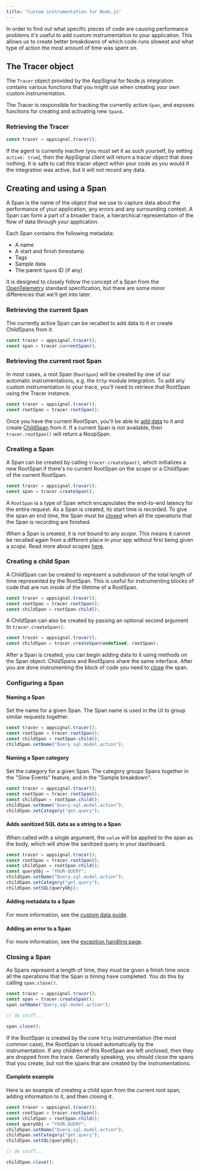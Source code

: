 ```yaml
---
title: "Custom instrumentation for Node.js"
---
```


In order to find out what specific pieces of code are causing performance problems it's useful to add custom instrumentation to your application. This allows us to create better breakdowns of which code runs slowest and what type of action the most amount of time was spent on.

## The Tracer object

The `Tracer` object provided by the AppSignal for Node.js integration contains various functions that you might use when creating your own custom instrumentation.

The Tracer is responsible for tracking the currently active `Span`, and exposes functions for creating and activating new `Span`s.

### Retrieving the Tracer

```js
const tracer = appsignal.tracer();
```

If the agent is currently inactive (you must set it as such yourself, by setting `active: true`), then the AppSignal client will return a tracer object that does nothing. It is safe to call this tracer object within your code as you would if the integration was active, but it will not record any data.

## Creating and using a Span

A Span is the name of the object that we use to capture data about the performance of your application, any errors and any surrounding context. A Span can form a part of a broader trace, a hierarchical representation of the flow of data through your application.

Each Span contains the following metadata:

- A name
- A start and finish timestamp
- Tags
- Sample data
- The parent `Span`s ID (if any)

It is designed to closely follow the concept of a Span from the [OpenTelemetry](https://github.com/open-telemetry/opentelemetry-specification) standard specification, but there are some minor differences that we'll get into later.

### Retrieving the current Span

The currently active Span can be recalled to add data to it or create ChildSpans from it.

```js
const tracer = appsignal.tracer();
const span = tracer.currentSpan();
```

### Retrieving the current root Span

In most cases, a root Span (`RootSpan`) will be created by one of our automatic instrumentations, e.g. the `http` module integration. To add any custom instrumentation to your trace, you'll need to retrieve that RootSpan using the Tracer instance.

```js
const tracer = appsignal.tracer();
const rootSpan = tracer.rootSpan();
```

Once you have the current RootSpan, you'll be able to [add data](#configuring-a-span) to it and create [ChildSpan](#creating-a-child-span) from it. If a current Span is not available, then `tracer.rootSpan()` will return a NoopSpan.

### Creating a Span

A Span can be created by calling `tracer.createSpan()`, which initializes a new RootSpan if there's no current RootSpan on the _scope_ or a ChildSpan of the current RootSpan.

```js
const tracer = appsignal.tracer();
const span = tracer.createSpan();
```

A `RootSpan` is a type of Span which encapsulates the end-to-end latency for the entire request. As a Span is created, its start time is recorded. To give the span an end time, the Span must be [closed](#closing-a-span) when all the operations that the Span is recording are finished.

When a Span is created, it is not bound to any _scope_. This means it cannot be recalled again from a different place in your app without first being given a _scope_. Read more about scopes [here](scopes.html).

### Creating a child Span

A ChildSpan can be created to represent a subdivision of the total length of time represented by the RootSpan. This is useful for instrumenting blocks of code that are run inside of the lifetime of a RootSpan.

```js
const tracer = appsignal.tracer();
const rootSpan = tracer.rootSpan();
const childSpan = rootSpan.child();
```

A ChildSpan can also be created by passing an optional second argument to `tracer.createSpan()`.

```js
const tracer = appsignal.tracer();
const childSpan = tracer.createSpan(undefined, rootSpan);
```

After a Span is created, you can begin adding data to it using methods on the Span object. ChildSpans and RootSpans share the same interface. After you are done instrumenting the block of code you need to [close](#closing-a-span) the span.

### Configuring a Span

#### Naming a Span

Set the name for a given Span. The Span name is used in the UI to group similar requests together.

```js
const tracer = appsignal.tracer();
const rootSpan = tracer.rootSpan();
const childSpan = rootSpan.child();
childSpan.setName("Query.sql.model.action");
```

#### Naming a Span category

Set the category for a given Span. The category groups Spans together in the "Slow Events" feature, and in the "Sample breakdown".

```js
const tracer = appsignal.tracer();
const rootSpan = tracer.rootSpan();
const childSpan = rootSpan.child();
childSpan.setName("Query.sql.model.action");
childSpan.setCategory("get.query");
```

#### Adds sanitized SQL data as a string to a Span

When called with a single argument, the `value` will be applied to the span as the body, which will show the sanitized query in your dashboard.

```js
const tracer = appsignal.tracer();
const rootSpan = tracer.rootSpan();
const childSpan = rootSpan.child();
const queryObj = "YOUR-QUERY";
childSpan.setName("Query.sql.model.action");
childSpan.setCategory("get.query");
childSpan.setSQL(queryObj);
```
#### Adding metadata to a Span

For more information, see the [custom data guide](/guides/custom-data/).

#### Adding an error to a Span

For more information, see the [exception handling page](/nodejs/instrumentation/exception-handling.html).

### Closing a Span

As Spans represent a length of time, they must be given a finish time once all the operations that the Span is timing have completed. You do this by calling `span.close()`.

```js
const tracer = appsignal.tracer();
const span = tracer.createSpan();
span.setName("Query.sql.model.action");

// do stuff...

span.close();
```

If the RootSpan is created by the core `http` instrumentation (the most common case), the RootSpan is closed automatically by the instrumentation. If any children of this RootSpan are left unclosed, then they are dropped from the trace. Generally speaking, you should close the spans that you create, but not the spans that are created by the instrumentations.

#### Complete example

Here is an example of creating a child span from the current root span, adding information to it, and then closing it.

```js
const tracer = appsignal.tracer();
const rootSpan = tracer.rootSpan();
const childSpan = rootSpan.child();
const queryObj = "YOUR-QUERY";
childSpan.setName("Query.sql.model.action");
childSpan.setCategory("get.query");
childSpan.setSQL(queryObj);

// do stuff...

childSpan.close();
```
